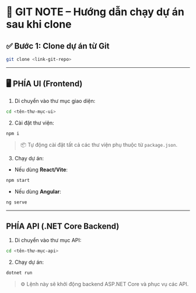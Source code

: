 # 📘 GIT NOTE – Hướng dẫn chạy dự án sau khi clone

## ✅ Bước 1: Clone dự án từ Git
```bash
git clone <link-git-repo>
```

---

## 🖥️ PHÍA UI (Frontend)

1. Di chuyển vào thư mục giao diện:
```bash
cd <tên-thư-mục-ui>
```

2. Cài đặt thư viện:
```bash
npm i
```
> 📦 Tự động cài đặt tất cả các thư viện phụ thuộc từ `package.json`.

3. Chạy dự án:
- Nếu dùng **React/Vite**:
```bash
npm start
```

- Nếu dùng **Angular**:
```bash
ng serve
```

---

##  PHÍA API (.NET Core Backend)

1. Di chuyển vào thư mục API:
```bash
cd <tên-thư-mục-api>
```

2. Chạy dự án:
```bash
dotnet run
```
> ⚙️ Lệnh này sẽ khởi động backend ASP.NET Core và phục vụ các API.

